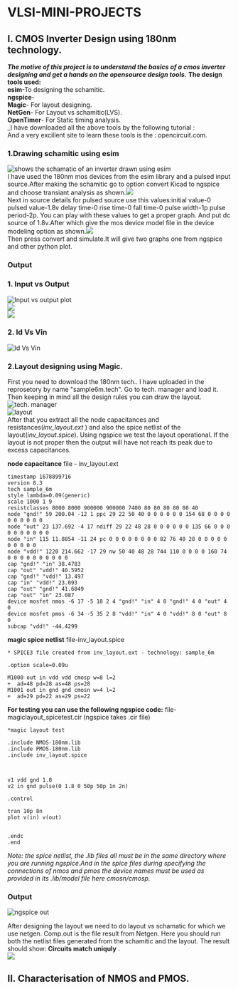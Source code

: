 # VLSI-MINI-PROJECTS
## I. CMOS Inverter Design using 180nm technology.
**_The motive of this project is to understand the basics of a cmos inverter designing and get a hands on the opensource design tools._** 
**The design tools used:**  
**esim**-To designing the schamitic.  
**ngspice**-  
**Magic**- For layout designing.  
**NetGen**- For Layout vs schamitic(LVS).  
**OpenTimer**- For Static timing analysis.   
_I have downloaded all the above tools by the following tutorial :  
And a very excillent site to learn these tools is the : opencircuit.com.  
### 1.Drawing schamitic using esim
![shows the schamatic of an inverter drawn using esim](https://github.com/Avs-Bharguav/VLSI-MINI-PROJECTS/blob/main/my_project/inverter_project_images/inv/Screenshot%20from%202023-04-04%2009-50-40.png)  
I have used the 180nm mos devices from the esim library and a pulsed input source.After making the schamitic go to option convert Kicad to ngspice and choose transiant analysis as shown.![](https://github.com/Avs-Bharguav/VLSI-MINI-PROJECTS/blob/main/my_project/inverter_project_images/inv/Screenshot%20from%202023-05-16%2013-36-59.png)   
Next in source details for pulsed source use this values:initial value-0 pulsed value-1.8v delay time-0 rise time-0 fall time-0 pulse width-1p  pulse period-2p. You can play with these values to get a proper graph. And put dc source of 1.8v.After which give the mos device model file in the device modeling option as shown.![](https://github.com/Avs-Bharguav/VLSI-MINI-PROJECTS/blob/main/my_project/inverter_project_images/inv/Screenshot%20from%202023-05-16%2014-18-46.png)  
Then press convert and simulate.It will give two graphs one from ngspice and other python plot.  
### Output  
### 1. Input vs Output
![Input vs output plot](https://github.com/Avs-Bharguav/VLSI-MINI-PROJECTS/blob/main/my_project/inverter_project_images/inv/ino.png)  
![](https://github.com/Avs-Bharguav/VLSI-MINI-PROJECTS/blob/main/my_project/inverter_project_images/inv/in%20vs%20out.png)   
![](https://github.com/Avs-Bharguav/VLSI-MINI-PROJECTS/blob/main/my_project/inverter_project_images/inv/image.png)  
### 2. Id Vs Vin
![Id Vs Vin](https://github.com/Avs-Bharguav/VLSI-MINI-PROJECTS/blob/main/my_project/inverter_project_images/inv/id.png)  
### 2.Layout designing using Magic.  
First you need to download the 180nm tech.. I have uploaded in the reprosetory by name "sample6m.tech". Go to tech. manager and load it. Then keeping in mind all the design rules you can draw the layout.  
![tech. manager](https://github.com/Avs-Bharguav/VLSI-MINI-PROJECTS/blob/main/my_project/inverter_project_images/magic/Screenshot%20from%202023-03-05%2015-26-53.png)  
![layout](https://github.com/Avs-Bharguav/VLSI-MINI-PROJECTS/blob/main/my_project/inverter_project_images/magic/Screenshot%20from%202023-03-27%2021-53-47.png)  
After that you extract all the node capacitances and resistances(*inv_layout.ext* ) and also the spice netlist of the layout(*inv_layout.spice*). Using ngspice we test the layout operational. If the layout is not proper then the output will have not reach its peak due to excess capacitances.  
     
**node capacitance** file - inv_layout.ext           
```  
timestamp 1678899716
version 8.3
tech sample_6m
style lambda=0.09(generic)
scale 1000 1 9
resistclasses 8000 8000 900000 900000 7400 80 80 80 80 80 40
node "gnd!" 59 200.04 -12 1 ppc 29 22 50 40 0 0 0 0 0 0 154 68 0 0 0 0 0 0 0 0 0 0
node "out" 23 137.692 -4 17 ndiff 29 22 48 28 0 0 0 0 0 0 135 66 0 0 0 0 0 0 0 0 0 0
node "in" 115 11.8854 -11 24 pc 0 0 0 0 0 0 0 0 82 76 40 28 0 0 0 0 0 0 0 0 0 0
node "vdd!" 1220 214.662 -17 29 nw 50 40 48 28 744 110 0 0 0 0 160 74 0 0 0 0 0 0 0 0 0 0
cap "gnd!" "in" 38.4783
cap "out" "vdd!" 40.5952
cap "gnd!" "vdd!" 13.497
cap "in" "vdd!" 23.093
cap "out" "gnd!" 41.6849
cap "out" "in" 23.087
device mosfet nmos -6 17 -5 18 2 4 "gnd!" "in" 4 0 "gnd!" 4 0 "out" 4 0
device mosfet pmos -6 34 -5 35 2 8 "vdd!" "in" 4 0 "vdd!" 8 0 "out" 8 0
subcap "vdd!" -44.4299   
``` 
   
**magic spice netlist**  file-inv_layout.spice
```
* SPICE3 file created from inv_layout.ext - technology: sample_6m

.option scale=0.09u

M1000 out in vdd vdd cmosp w=8 l=2
+  ad=48 pd=28 as=48 ps=28
M1001 out in gnd gnd cmosn w=4 l=2
+  ad=29 pd=22 as=29 ps=22
```
**For testing you can use the following ngspice code:**  file- magiclayout_spicetest.cir (ngspice takes .cir file)  

```
*magic layout test

.include NMOS-180nm.lib
.include PMOS-180nm.lib
.include inv_layout.spice



v1 vdd gnd 1.8
v2 in gnd pulse(0 1.8 0 50p 50p 1n 2n)

.control

tran 10p 8n
plot v(in) v(out)

 
.endc
.end
```  
*Note: the spice netlist, the .lib files all must be in the same directory where you are running ngspice.And in the spice files during specifying the connections of nmos and pmos the device names must be used as provided in its .lib/model file here cmosn/cmosp.*  
  
### Output
![ngspice out](https://github.com/Avs-Bharguav/VLSI-MINI-PROJECTS/blob/main/my_project/inverter_project_images/magic/Screenshot%20from%202023-03-27%2021-53-28.png)  
   
 After designing the layout we need to do layout vs schamatic for which we use netgen. Comp.out is the file result from Netgen. Here you should run both the netlist files generated from the schamitic and the layout. The result should show: **Circuits match uniquly** .  
 ![](https://github.com/Avs-Bharguav/VLSI-MINI-PROJECTS/blob/main/my_project/inverter_project_images/LVS_NETGEN/Screenshot%20from%202023-04-04%2012-27-09.png)  
 



## II. Characterisation of NMOS and PMOS.  





